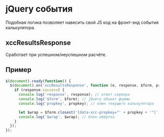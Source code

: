 # jQuery события

Подобная логика позволяет навесить свой JS код на фронт-энд события калькулятора.

## xccResultsResponse

Сработает при успешном/неуспешном расчёте.

## Пример

```javascript
$(document).ready(function() {
  $(document).on('xccResultsResponse', function (e, response, $form, propkey) {
    if (response.success) {
      console.log('response', response); // ответ сервера
      console.log('$form', $form); // jQuery объект формы
      console.log('propkey', propkey); // ключ текущего калькулятора

      let $wrap = $form.closest('[data-xcc-propkey="' + propkey + '"]');
      console.log('$wrap', $wrap); // блок-обёртка
    }
  });
});
```

